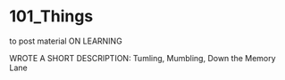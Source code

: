 # 101_Things
to post material ON LEARNING

WROTE A SHORT DESCRIPTION:
Tumling,
Mumbling,
Down the Memory Lane
